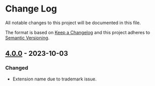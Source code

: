 # Change Log
All notable changes to this project will be documented in this file.

The format is based on [Keep a Changelog](http://keepachangelog.com/)
and this project adheres to [Semantic Versioning](http://semver.org/).

## [4.0.0](https://github.com/EdoardoTosin/Silly-Redirect-for-Zoom-Meetings/tree/v4.0.0) - 2023-10-03

### Changed

- Extension name due to trademark issue.